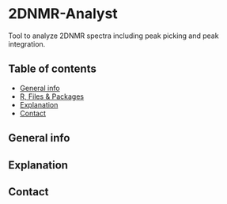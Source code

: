 # 2DNMR-Analyst
Tool to analyze 2DNMR spectra including peak picking and peak integration.

## Table of contents
* [General info](#general-info)
* [R, Files & Packages](#R-Files-Packages)
* [Explanation](#How-it-works)
* [Contact](#Contact)

## General info



## Explanation


## Contact
